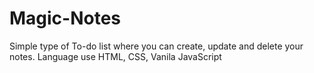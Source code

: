 # Magic-Notes
Simple type of To-do list where you can create, update and delete your notes.
Language use HTML, CSS, Vanila JavaScript
